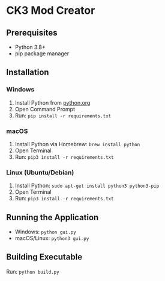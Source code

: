 # CK3 Mod Creator

## Prerequisites
- Python 3.8+
- pip package manager

## Installation

### Windows
1. Install Python from [python.org](https://www.python.org)
2. Open Command Prompt
3. Run: `pip install -r requirements.txt`

### macOS
1. Install Python via Homebrew: `brew install python`
2. Open Terminal
3. Run: `pip3 install -r requirements.txt`

### Linux (Ubuntu/Debian)
1. Install Python: `sudo apt-get install python3 python3-pip`
2. Open Terminal
3. Run: `pip3 install -r requirements.txt`

## Running the Application
- Windows: `python gui.py`
- macOS/Linux: `python3 gui.py`

## Building Executable
Run: `python build.py`